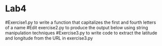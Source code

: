 # Lab4
#Exercise1.py to write a function that capitalizes the first and fourth letters of a name
#Edit exercise2.py to produce the output below using string manipulation techniques
#Exercise3.py to write code to extract the latitude and longitude from the URL in exercise3.py 
